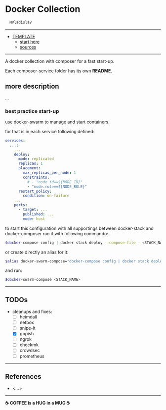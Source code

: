 # Docker Collection

```sh
  MVladislav
```

---

- [TEMPLATE](#template)
  - [start here](#start-here)
  - [sources](#sources)

---

A docker collection with composer for a fast start-up.

Each composer-service folder has its own **README**.

## more description

...

### best practice start-up

use docker-swarm to manage and start containers.

for that is in each service following defined:

```yml
services:
  ...:
    ...
    deploy:
      mode: replicated
      replicas: 1
      placement:
        max_replicas_per_node: 1
        constraints:
          # - "node.id==${NODE_ID}"
          - "node.role==${NODE_ROLE}"
      restart_policy:
        condition: on-failure
    ...
    ports:
      - target: ...
        published: ...
        mode: host
```

to start this configuration with all supportings between docker-stack and docker-composer
run it with following commando:

```sh
$docker-compose config | docker stack deploy --compose-file - <STACK_NAME>
```

or create directly an alias for it:

```sh
$alias docker-swarm-compose="docker-compose config | docker stack deploy --compose-file -"
```

and run:

```sh
$docker-swarm-compose <STACK_NAME>
```

---

## TODOs

- cleanups and fixes:
  - [ ] heimdall
  - [ ] netbox
  - [ ] snipe-it
  - [x] gopish
  - [ ] ngrok
  - [ ] checkmk
  - [ ] crowdsec
  - [ ] prometheus

---

## References

- <...>

---

**☕ COFFEE is a HUG in a MUG ☕**

